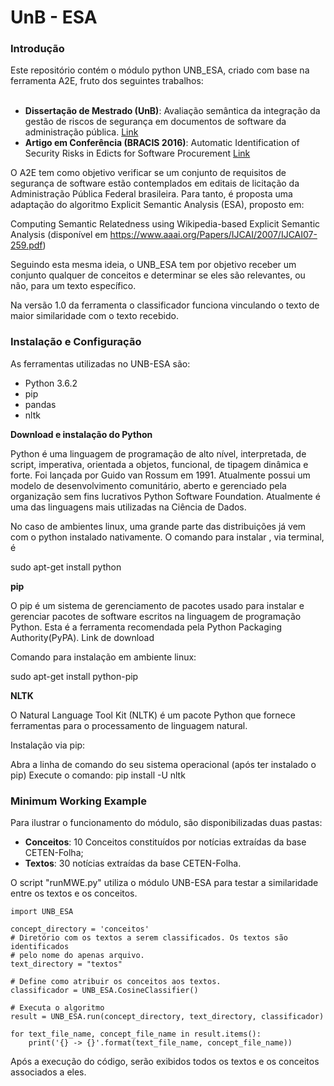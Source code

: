 <h1>UnB - ESA</h1>

<h3>Introdução</h3>

Este repositório contém o módulo python UNB_ESA, criado com base na ferramenta A2E, fruto dos seguintes trabalhos:
<ul>
   <li><strong>Dissertação de Mestrado (UnB)</strong>: Avaliação semântica da integração da gestão de riscos de segurança em documentos de software da administração pública. <a href="http://repositorio.unb.br/handle/10482/18827">Link</a></li>
   
   <li><strong>Artigo em Conferência (BRACIS 2016)</strong>: Automatic Identification of Security Risks in Edicts for Software Procurement <a href="http://ieeexplore.ieee.org/document/7839598/?reload=true">Link</a></li>     
</ul>    

O A2E tem como objetivo verificar se um conjunto de requisitos de segurança de software estão contemplados em editais de licitação da Administração Pública Federal brasileira. Para tanto, é proposta uma adaptação do algoritmo Explicit Semantic Analysis (ESA), proposto em:

Computing Semantic Relatedness using Wikipedia-based Explicit Semantic Analysis (disponível em  https://www.aaai.org/Papers/IJCAI/2007/IJCAI07-259.pdf)

Seguindo esta mesma ideia, o UNB_ESA tem por objetivo receber um conjunto qualquer de conceitos e determinar se eles são relevantes, ou não, para um texto específico.

Na versão 1.0 da ferramenta o classificador funciona vinculando o texto de maior similaridade com o texto recebido.

<h3>Instalação e Configuração</h3>

As ferramentas utilizadas no UNB-ESA são:

<ul>
<li>Python 3.6.2</li>
<li>pip</li>
<li>pandas</li>
<li>nltk</li>
</ul>

<strong>Download e instalação do Python</strong>

Python é uma linguagem de programação de alto nível, interpretada, de script, imperativa, orientada a objetos, funcional, de tipagem dinâmica e forte. Foi lançada por Guido van Rossum em 1991. Atualmente possui um modelo de desenvolvimento comunitário, aberto e gerenciado pela organização sem fins lucrativos Python Software Foundation. Atualmente é uma das linguagens mais utilizadas na Ciência de Dados.

No caso de ambientes linux, uma grande parte das distribuições já vem com o python instalado nativamente. O comando para instalar , via terminal, é

sudo apt-get install python

<strong>pip</strong>

O pip é um sistema de gerenciamento de pacotes usado para instalar e gerenciar pacotes de software escritos na linguagem de programação Python. Esta é a ferramenta recomendada pela Python Packaging Authority(PyPA). Link de download

Comando para instalação em ambiente linux:

sudo apt-get install python-pip

<strong>NLTK</strong>

O Natural Language Tool Kit (NLTK) é um pacote Python que fornece ferramentas para o processamento de linguagem natural.

Instalação via pip:

Abra a linha de comando do seu sistema operacional (após ter instalado o pip)
Execute o comando: pip install -U nltk


<h3>Minimum Working Example</h3>


Para ilustrar o funcionamento do módulo, são disponibilizadas duas pastas:

<ul>
      
<li><strong>Conceitos</strong>: 10 Conceitos constituídos por notícias extraídas da base CETEN-Folha;</li>
<li><strong>Textos</strong>: 30 notícias extraídas da base CETEN-Folha.</li>

</ul>

O script "runMWE.py" utiliza o módulo UNB-ESA para testar a similaridade entre os textos e os conceitos.

    import UNB_ESA

    concept_directory = 'conceitos'
    # Diretório com os textos a serem classificados. Os textos são identificados
    # pelo nome do apenas arquivo.
    text_directory = "textos"

    # Define como atribuir os conceitos aos textos.
    classificador = UNB_ESA.CosineClassifier()

    # Executa o algoritmo
    result = UNB_ESA.run(concept_directory, text_directory, classificador)

    for text_file_name, concept_file_name in result.items():
        print('{} -> {}'.format(text_file_name, concept_file_name))

Após a execução do código, serão exibidos todos os textos e os conceitos associados a eles.


